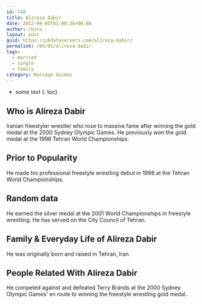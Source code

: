 ```yaml
---
id: 748
title: Alireza Dabir
date: 2012-04-05T01:00:34+00:00
author: chito
layout: post
guid: https://ukdataservers.com/alireza-dabir/
permalink: /04/05/alireza-dabir  
tags:
  - married
  - single
  - family
category: Mariage Guides
---
```


* some text
{: toc}


## Who is  Alireza Dabir
                  
                  
                  
Iranian freestyler wrestler who rose to massive fame after winning the gold medal at the 2000 Sydney Olympic Games. He previously won the gold medal at the 1998 Tehran World Championships. 
                  
                
                
                
## Prior to Popularity 
                  
                  
                  
He made his professional freestyle wrestling debut in 1998 at the Tehran World Championships. 
                  
                
                
                
## Random data 
                  
                  
                  
He earned the silver medal at the 2001 World Championships in freestyle wrestling. He has served on the City Council of Tehran. 
                  
                
                
                
## Family & Everyday Life of Alireza Dabir
                  
                  
                  
He was originally born and raised in Tehran, Iran. 
                  
                
                
                
## People Related With  Alireza Dabir
                  
                  
                  
He competed against and defeated Terry Brands at the 2000 Sydney Olympic Games&#8217; en route to winning the freestyle wrestling gold medal. 
                  
                
              
            
          
          
          
    
    
  
